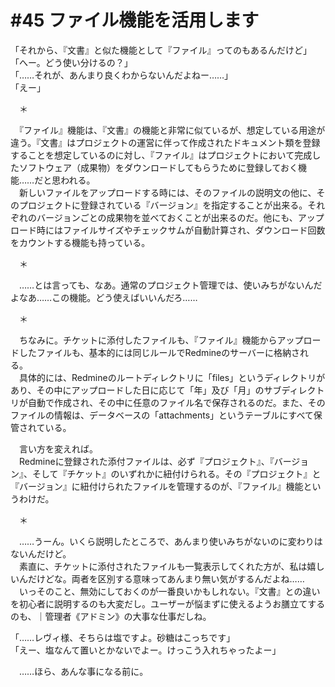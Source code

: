 # #45 ファイル機能を活用します
「それから、『文書』と似た機能として『ファイル』ってのもあるんだけど」  
「へー。どう使い分けるの？」  
「……それが、あんまり良くわからないんだよねー……」  
「えー」

　＊

　『ファイル』機能は、『文書』の機能と非常に似ているが、想定している用途が違う。『文書』はプロジェクトの運営に伴って作成されたドキュメント類を登録することを想定しているのに対し、『ファイル』はプロジェクトにおいて完成したソフトウェア（成果物）をダウンロードしてもらうために登録しておく機能……だと思われる。  
　新しいファイルをアップロードする時には、そのファイルの説明文の他に、そのプロジェクトに登録されている『バージョン』を指定することが出来る。それぞれのバージョンごとの成果物を並べておくことが出来るのだ。他にも、アップロード時にはファイルサイズやチェックサムが自動計算され、ダウンロード回数をカウントする機能も持っている。

　＊

　……とは言っても、なあ。通常のプロジェクト管理では、使いみちがないんだよなあ……この機能。どう使えばいいんだろ……

　＊

　ちなみに。チケットに添付したファイルも、『ファイル』機能からアップロードしたファイルも、基本的には同じルールでRedmineのサーバーに格納される。  
　具体的には、Redmineのルートディレクトリに「files」というディレクトリがあり、その中にアップロードした日に応じて「年」及び「月」のサブディレクトリが自動で作成され、その中に任意のファイル名で保存されるのだ。また、そのファイルの情報は、データベースの「attachments」というテーブルにすべて保管されている。

　言い方を変えれば。  
　Redmineに登録された添付ファイルは、必ず『プロジェクト』、『バージョン』、そして『チケット』のいずれかに紐付けられる。その『プロジェクト』と『バージョン』に紐付けられたファイルを管理するのが、『ファイル』機能というわけだ。

　＊

　……うーん。いくら説明したところで、あんまり使いみちがないのに変わりはないんだけど。  
　素直に、チケットに添付されたファイルも一覧表示してくれた方が、私は嬉しいんだけどな。両者を区別する意味ってあんまり無い気がするんだよね……  
　いっそのこと、無効にしておくのが一番良いかもしれない。『文書』との違いを初心者に説明するのも大変だし。ユーザーが悩まずに使えるようお膳立てするのも、｜管理者《アドミン》の大事な仕事だしね。

「……レヴィ様、そちらは塩ですよ。砂糖はこっちです」  
「えー、塩なんて置いとかないでよー。けっこう入れちゃったよー」

　……ほら、あんな事になる前に。

